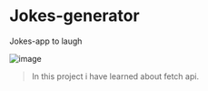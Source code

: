 # Jokes-generator
Jokes-app to laugh

![image](https://user-images.githubusercontent.com/109961309/210386300-ac337c4f-d27c-44ec-a249-9389d1bf1a78.png)

> In this project i have learned about fetch api.

